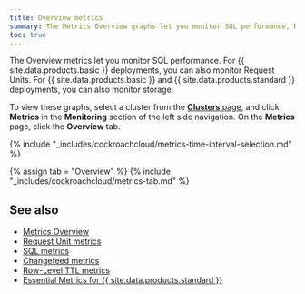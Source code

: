 ```yaml
---
title: Overview metrics
summary: The Metrics Overview graphs let you monitor SQL performance, Request Units, and storage.
toc: true
---
```


The Overview metrics let you monitor SQL performance. For {{ site.data.products.basic }} deployments, you can also monitor Request Units. For {{ site.data.products.basic }} and {{ site.data.products.standard }} deployments, you can also monitor storage.

To view these graphs, select a cluster from the [**Clusters** page](cluster-management.md#view-clusters-page), and click **Metrics** in the **Monitoring** section of the left side navigation. On the **Metrics** page, click the **Overview** tab.

{% include "_includes/cockroachcloud/metrics-time-interval-selection.md" %}

{% assign tab = "Overview" %}
{% include "_includes/cockroachcloud/metrics-tab.md" %}

## See also

- [Metrics Overview](metrics.md)
- [Request Unit metrics](metrics-request-units.md)
- [SQL metrics](metrics-sql.md)
- [Changefeed metrics](metrics-changefeeds.md)
- [Row-Level TTL metrics](metrics-row-level-ttl.md)
- [Essential Metrics for {{ site.data.products.standard }}](metrics-essential.md)